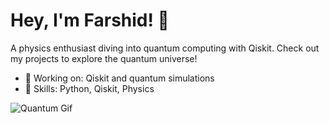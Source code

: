 # Hey, I'm Farshid! 👋
A physics enthusiast diving into quantum computing with Qiskit. Check out my projects to explore the quantum universe!

- 🔭 Working on: Qiskit and quantum simulations
- 🌟 Skills: Python, Qiskit, Physics

![Quantum Gif](https://giphy.com/gifs/zoom-microscope-orders-of-magnitude-llvr2qj54pbRL3aUMG)
